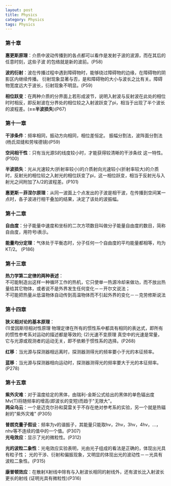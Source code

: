 ```yaml
---
layout: post
title: Physics
category: Physics
tags: Physics
---
```



### 第十章
**惠更斯原理**：介质中波动传播到的各点都可以看作是发射子波的波源，而在其后的任意时刻，这些子波 的包络就是新的波前。(P58)


**波的衍射**：波在传播过程中遇到障碍物时，能够绕过障碍物的边缘，在障碍物的阴影区内继续传播。
衍射现象显著与否，是和障碍物的大小与波长之比有关。障碍物宽度远大于波长，衍射现象不明显。(P59)

**相位跃变**：在两种介质的分界面上若形成波节，说明入射波与反射波在此处的相位时时相反，即反射波在分界处的相位较之入射波跃变了pi，相当于出现了半个波长的波程差。(**==半波损失**)(P67)

### 第十一章
**干涉条件**：频率相同，振动方向相同，相位差恒定。
振幅分割法，波阵面分割法(杨氏双缝和劳埃德镜)(P59)


**空间相干性**：只有当光源S的线度较小时，才能获得较清晰的干涉条纹 这一特性。(P100) 


**半波损失**：光从光速较大(折射率较小)的介质射向光速较小(折射率较大)的介质时，反射光的相位较之入射光的相位跃变了pi，这一相位跃变，相当于反射光与入射光之间附加了λ/2的波程差。(P101)

**惠更斯－菲涅尔原理**：从同一波面上个点发出的子波是相干波，在传播到空间某一点时，各子波进行相干叠加的结果，决定了该处的波振幅。

### 第十二章
**自由度**：分子能量中速度和坐标的二次方项数目叫做分子能量自由度的数目，简称自由度，用符号i表示。

**能量均分定理**：气体处于平衡态时，分子任何一个自由度的平均能量都相等，均为KT/2。
(P186)

### 第十三章
**热力学第二定律的两种表述**：  
不可能制造出这样一种循环工作的热机，它只使单一热源冷却来做功，而不放出热量给其它物体，或者说不是外界发生任何变化－－开尔文说法；  
不可能把热量从低温物体自动传到高温物体而不引起外界的变化－－克劳修斯说法

### 第十四章  
**狭义相对论的基本原理**：  
(1)爱因斯坦相对性原理  物理定律在所有的惯性系中都具有相同的表达式，即所有的惯性参考系对运动的描述都是等效的;
(2)光速不变原理  真空中的光速是常量，它与光源或观测者的运动无关，即不依赖于惯性系的选择。(P268)

**红移**：当光源与探测器相远离时，探测器测得光的频率要小于光的本征频率。

**蓝移**：当光源与探测器相向运动时，探测器测得光的频率要大于光的本征频率。
(P278)

### 第十五章
**紫外灾难**：对于温度给定的黑体，由瑞利-金斯公式给出的黑体的单色辐出度Mv(T)将随频率的增高(即波长的变短)而趋于"无限大"。  
**两朵乌云**：一个是迈克尔孙和莫雷关于不存在绝对参考系的实验，另一个就是热辐射的"紫外灾难"
(P305)

**普朗克量子假设**：频率为v的谐振子，其能量只能取hv，2hv，3hv，4hv，...，nhv等不连续的值中的一个值。(P307)  
**光电效应**：显示了光的微粒性。(P312) 

**光的波粒二象性**：光电效应实验表明，光由光子组成的看法是正确的，体现出光具有粒子性；
光的干涉、衍射和偏振现象，又明显的体现出光的波动性－－光具有波粒二象性。(P315)

**康普顿效应**：在散射X射线中除有与入射波长相同的射线外，还有波长比入射波长更长的射线
(证明光具有微粒性)(P316)




